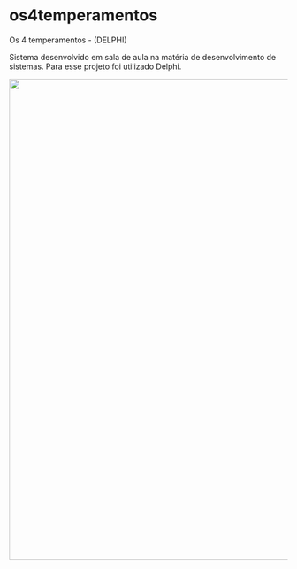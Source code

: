 # os4temperamentos
Os 4 temperamentos - (DELPHI) 

Sistema desenvolvido em sala de aula na matéria de desenvolvimento de sistemas. Para esse projeto foi utilizado Delphi.

<div>
<img src="https://user-images.githubusercontent.com/85205144/168501041-b0191aaa-6e22-4541-af53-c748ff48fd3a.png" width="870px" />
</div>
